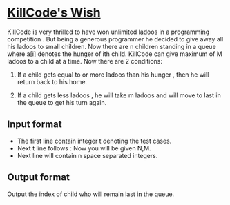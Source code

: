 # [KillCode's Wish][link]

KillCode is very thrilled to have won unlimited ladoos in a programming competition . But being a generous programmer he decided to give away all his ladoos to small children. Now there are n children standing in a queue where a[i] denotes the hunger of ith child. KillCode can give maximum of M ladoos to a child at a time. Now there are 2 conditions:

1. If a child gets equal to or more ladoos than his hunger , then he will return back to his home.

2. If a child gets less ladoos , he will take m ladoos and will move to last in the queue to get his turn again.

## Input format

- The first line contain integer t denoting the test cases.
- Next t line follows : Now you will be given N,M.
- Next line will contain n space separated integers.

## Output format

Output the index of child who will remain last in the queue.

[link]: https://www.hackerearth.com/practice/basic-programming/implementation/basics-of-implementation/practice-problems/algorithm/killcodes-wish-2/

